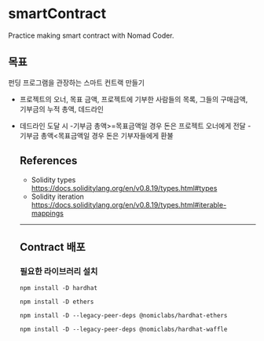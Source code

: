 # smartContract
Practice making smart contract with Nomad Coder.

## 목표
펀딩 프로그램을 관장하는 스마트 컨트랙 만들기
+ 프로젝트의 오너, 목표 금액, 프로젝트에 기부한 사람들의 목록, 그들의 구매금액, 기부금의 누적 총액, 데드라인
+ 데드라인 도달 시 
  -기부금 총액>=목표금액일 경우 돈은 프로젝트 오너에게 전달
  -기부금 총액<목표금액일 경우 돈은 기부자들에게 환불


  ## References
  + Solidity types
    https://docs.soliditylang.org/en/v0.8.19/types.html#types
  + Solidity iteration
    https://docs.soliditylang.org/en/v0.8.19/types.html#iterable-mappings
  

  -------
  ## Contract 배포

  ### 필요한 라이브러리 설치
  ```
  npm install -D hardhat

  npm install -D ethers

  npm install -D --legacy-peer-deps @nomiclabs/hardhat-ethers

  npm install -D --legacy-peer-deps @nomiclabs/hardhat-waffle
  ```